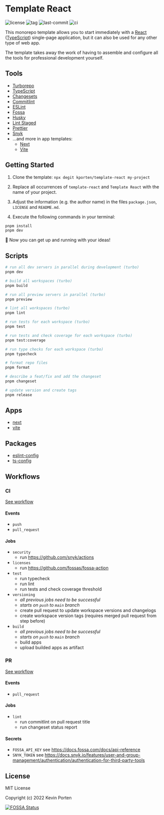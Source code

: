 # Template React

![license](https://img.shields.io/github/license/kporten/template-react)
![tag](https://img.shields.io/github/v/tag/kporten/template-react)
![last-commit](https://img.shields.io/github/last-commit/kporten/template-react)
![ci](https://github.com/kporten/template-react/workflows/ci/badge.svg?branch=main&event=push)

This monorepo template allows you to start immediately with a [React](https://reactjs.org) ([TypeScript](https://www.typescriptlang.org)) single-page application, but it can also be used for any other type of web app.

The template takes away the work of having to assemble and configure all the tools for professional development yourself.

## Tools

- [Turborepo](https://turborepo.org)
- [TypeScript](https://www.typescriptlang.org)
- [Changesets](https://github.com/changesets/changesets)
- [Commitlint](https://commitlint.js.org)
- [ESLint](https://eslint.org)
- [Fossa](https://fossa.com)
- [Husky](https://typicode.github.io/husky)
- [Lint Staged](https://github.com/okonet/lint-staged)
- [Prettier](https://prettier.io)
- [Snyk](https://snyk.io)
- ...and more in app templates:
  - [Next](./apps/next/README.md#tools)
  - [Vite](./apps/vite/README.md#tools)

## Getting Started

1. Clone the template: `npx degit kporten/template-react my-project`

2. Replace all occurrences of `template-react` and `Template React` with the name of your project.

3. Adjust the information (e.g. the author name) in the files `package.json`, `LICENSE` and `README.md`.

4. Execute the following commands in your terminal:

```sh
pnpm install
pnpm dev
```

:rocket: Now you can get up and running with your ideas!

## Scripts

```sh
# run all dev servers in parallel during development (turbo)
pnpm dev

# build all workspaces (turbo)
pnpm build

# run all preview servers in parallel (turbo)
pnpm preview

# lint all workspaces (turbo)
pnpm lint

# run tests for each workspace (turbo)
pnpm test

# run tests and check coverage for each workspace (turbo)
pnpm test:coverage

# run type checks for each workspace (turbo)
pnpm typecheck

# format repo files
pnpm format

# describe a feat/fix and add the changeset
pnpm changeset

# update version and create tags
pnpm release
```

## Apps

- [next](./apps/next/README.md)
- [vite](./apps/vite/README.md)

## Packages

- [eslint-config](./packages/eslint-config/)
- [ts-config](./packages/ts-config/)

## Workflows

### CI

[See workflow](./.github/workflows/ci.yml)

#### Events

- `push`
- `pull_request`

#### Jobs

- `security`
  - run https://github.com/snyk/actions
- `licenses`
  - run https://github.com/fossas/fossa-action
- `test`
  - run typecheck
  - run lint
  - run tests and check coverage threshold
- `versioning`
  - _all previous jobs need to be successful_
  - _starts on `push` to `main` branch_
  - create pull request to update workspace versions and changelogs
  - create workspace version tags (requires merged pull request from step before)
- `build`
  - _all previous jobs need to be successful_
  - _starts on `push` to `main` branch_
  - build apps
  - upload builded apps as artifact

### PR

[See workflow](./.github/workflows/pr.yml)

#### Events

- `pull_request`

#### Jobs

- `lint`
  - run commitlint on pull request title
  - run changeset status report

#### Secrets

- `FOSSA_API_KEY` see https://docs.fossa.com/docs/api-reference
- `SNYK_TOKEN` see https://docs.snyk.io/features/user-and-group-management/authentication/authentication-for-third-party-tools

## License

MIT License

Copyright (c) 2022 Kevin Porten

[![FOSSA Status](https://app.fossa.com/api/projects/custom%2B27173%2Fgithub.com%2Fkporten%2Ftemplate-react.svg?type=large)](https://app.fossa.com/projects/custom%2B27173%2Fgithub.com%2Fkporten%2Ftemplate-react?ref=badge_large)
